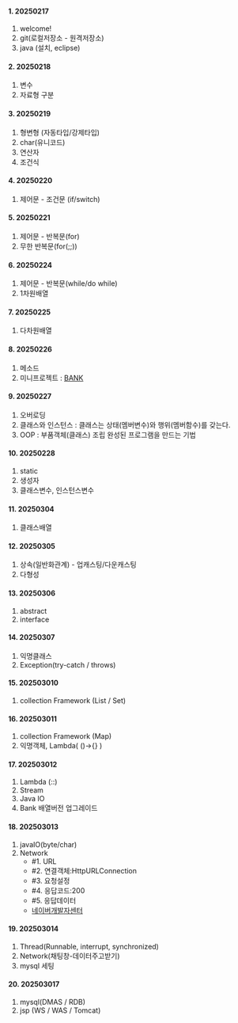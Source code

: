 #### 1. 20250217  
1. welcome!
2. git(로컬저장소 - 원격저장소)
3. java (설치, eclipse)

#### 2. 20250218
1. 변수
2. 자료형 구분

#### 3. 20250219
1. 형변형 (자동타입/강제타입)
2. char(유니코드)
3. 연산자
4. 조건식

#### 4. 20250220
1. 제어문 - 조건문 (if/switch)
   
#### 5. 20250221
1. 제어문 - 반복문(for)
2. 무한 반복문(for(;;))

#### 6. 20250224
1. 제어문 - 반복문(while/do while)
2. 1차원배열

#### 7. 20250225
1. 다차원배열

#### 8. 20250226
1. 메소드
2. 미니프로젝트 : [BANK](https://youtube.com/shorts/xxwALMTPJys?feature=share) 

#### 9. 20250227
1. 오버로딩
2. 클래스와 인스턴스
   : 클래스는 상태(멤버변수)와 행위(멤버함수)를 갖는다.
3. OOP : 부품객체(클래스) 조립  완성된 프로그램을 만드는 기법

#### 10. 20250228
1. static
2. 생성자
3. 클래스변수, 인스턴스변수

#### 11. 20250304
1. 클래스배열

#### 12. 20250305
1. 상속(일반화관계) - 업캐스팅/다운캐스팅
2. 다형성

#### 13. 20250306
1. abstract
2. interface

#### 14. 20250307
1. 익명클래스
2. Exception(try-catch / throws)

#### 15. 202503010
1. collection Framework (List / Set)

#### 16. 202503011
1. collection Framework (Map)
2. 익명객체, Lambda( ()->{} )

#### 17. 202503012
1. Lambda (::)
2. Stream
3. Java IO
4. Bank 배열버전 업그레이드

#### 18. 202503013
1. javaIO(byte/char)
2. Network
   - #1. URL
   - #2. 연결객체:HttpURLConnection
   - #3. 요청설정
   - #4. 응답코드:200
   - #5. 응답데이터
   - [네이버개발자센터](https://developers.naver.com/docs/serviceapi/search/blog/blog.md#%EB%B8%94%EB%A1%9C%EA%B7%B8)
  
#### 19. 202503014
1. Thread(Runnable, interrupt, synchronized)
2. Network(채팅창-데이터주고받기)
3. mysql 세팅

#### 20. 202503017
1. mysql(DMAS / RDB)
2. jsp (WS / WAS / Tomcat)
